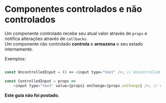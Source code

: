 # Componentes controlados e não controlados

Um componente controlado recebe seu atual valor através de `props` e notifica alterações através de `callbacks`.  
Um componente não controlado **controla** e **armazena** o seu estado internamente.    

Exemplos:

```js

const UncontrolledInput = () => <input type="text" />; // Uncontrolled

const ControlledInput = props => 
    <input type="text" value={props} onChange={props.onChange} />; // Controlled

```

**Este guia não foi postado.**